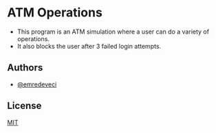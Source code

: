 # ATM Operations

- This program is an ATM simulation where a user can do a variety of operations.
- It also blocks the user after 3 failed login attempts.

## Authors

- [@emredeveci](https://github.com/emredeveci)


## License

[MIT](https://choosealicense.com/licenses/mit/)

